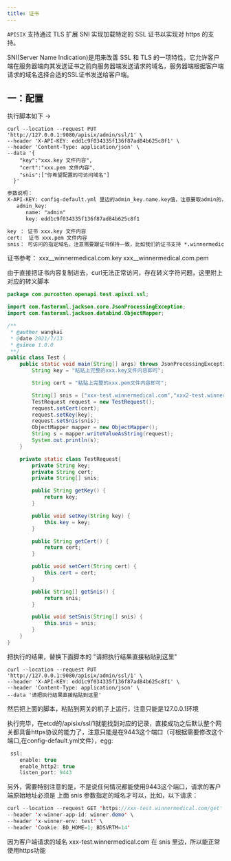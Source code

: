 ```yaml
---
title: 证书
---
```


<!--
#
# Licensed to the Apache Software Foundation (ASF) under one or more
# contributor license agreements.  See the NOTICE file distributed with
# this work for additional information regarding copyright ownership.
# The ASF licenses this file to You under the Apache License, Version 2.0
# (the "License"); you may not use this file except in compliance with
# the License.  You may obtain a copy of the License at
#
#     http://www.apache.org/licenses/LICENSE-2.0
#
# Unless required by applicable law or agreed to in writing, software
# distributed under the License is distributed on an "AS IS" BASIS,
# WITHOUT WARRANTIES OR CONDITIONS OF ANY KIND, either express or implied.
# See the License for the specific language governing permissions and
# limitations under the License.
#
-->

`APISIX` 支持通过 TLS 扩展 SNI 实现加载特定的 SSL 证书以实现对 https 的支持。

SNI(Server Name Indication)是用来改善 SSL 和 TLS 的一项特性，它允许客户端在服务器端向其发送证书之前向服务器端发送请求的域名，服务器端根据客户端请求的域名选择合适的SSL证书发送给客户端。

## 一：配置

执行脚本如下 ->

```shell
curl --location --request PUT 'http://127.0.0.1:9080/apisix/admin/ssl/1' \
--header 'X-API-KEY: edd1c9f034335f136f87ad84b625c8f1' \
--header 'Content-Type: application/json' \
--data '{
    "key":"xxx.key 文件内容",
    "cert":"xxx.pem 文件内容",
    "snis":["你希望配置的可访问域名"]
  }'
```


```html
参数说明：
X-API-KEY: config-default.yml 里边的admin_key.name.key值，注意要取admin的，egg:
   admin_key:
      name: "admin"
      key: edd1c9f034335f136f87ad84b625c8f1

key ： 证书 xxx.key 文件内容
cert:  证书 xxx.pem 文件内容
snis： 可访问的指定域名，注意需要跟证书保持一致，比如我们的证书支持 *.winnermedical.com,不符合这个条件的域名证书不会去支持
```


证书参考：
xxx__winnermedical.com.key
xxx__winnermedical.com.pem


由于直接把证书内容复制进去，curl无法正常访问，存在转义字符问题，这里附上对应的转义脚本
```java
package com.purcotton.openapi.test.apisxi.ssl;

import com.fasterxml.jackson.core.JsonProcessingException;
import com.fasterxml.jackson.databind.ObjectMapper;

/**
 * @author wangkai
 * @date 2021/7/13
 * @since 1.0.0
 **/
public class Test {
    public static void main(String[] args) throws JsonProcessingException {
        String key = "粘贴上完整的xxx.key文件内容即可";

        String cert = "粘贴上完整的xxx.pem文件内容即可";

        String[] snis = {"xxx-test.winnermedical.com","xxx2-test.winnermedical.com"};
        TestRequest request = new TestRequest();
        request.setCert(cert);
        request.setKey(key);
        request.setSnis(snis);
        ObjectMapper mapper = new ObjectMapper();
        String s = mapper.writeValueAsString(request);
        System.out.println(s);
    }

    private static class TestRequest{
        private String key;
        private String cert;
        private String[] snis;

        public String getKey() {
            return key;
        }

        public void setKey(String key) {
            this.key = key;
        }

        public String getCert() {
            return cert;
        }

        public void setCert(String cert) {
            this.cert = cert;
        }

        public String[] getSnis() {
            return snis;
        }

        public void setSnis(String[] snis) {
            this.snis = snis;
        }
    }
}

```

把执行的结果，替换下面脚本的 "请把执行结果直接粘贴到这里"

```shell
curl --location --request PUT 'http://127.0.0.1:9080/apisix/admin/ssl/1' \
--header 'X-API-KEY: edd1c9f034335f136f87ad84b625c8f1' \
--header 'Content-Type: application/json' \
--data '请把执行结果直接粘贴到这里'
```

然后把上面的脚本，粘贴到网关的机子上运行，注意只能是127.0.0.1环境


执行完毕，在etcd的/apisix/ssl/1就能找到对应的记录，直接成功之后默认整个网关都具备https协议的能力了，注意只能是在9443这个端口（可根据需要修改这个端口,在config-default.yml文件），egg:

```java
 ssl:
    enable: true
    enable_http2: true
    listen_port: 9443
```

另外，需要特别注意的是，不是说任何情况都能使用9443这个端口，请求的客户端原始地址必须是 上面 snis 参数指定的域名才可以，比如，以下请求：

```java
curl --location --request GET 'https://xxx-test.winnermedical.com/get' \
--header 'x-winner-app-id: winner.demo' \
--header 'x-winner-env: test' \
--header 'Cookie: BD_HOME=1; BDSVRTM=14'
```

因为客户端请求的域名 xxx-test.winnermedical.com 在 snis 里边，所以能正常使用https功能

